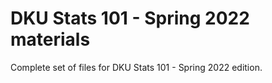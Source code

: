 # DKU Stats 101 - Spring 2022 materials

Complete set of files for DKU Stats 101 - Spring 2022 edition.
